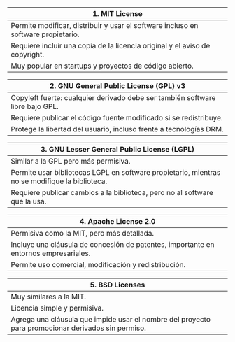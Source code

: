 |1. MIT License|
|--------------|
|Permite modificar, distribuir y usar el software incluso en software propietario.|
|Requiere incluir una copia de la licencia original y el aviso de copyright.|
|Muy popular en startups y proyectos de código abierto.|

|2. GNU General Public License (GPL) v3|
|--------------------------------------|
|Copyleft fuerte: cualquier derivado debe ser también software libre bajo GPL.|
|Requiere publicar el código fuente modificado si se redistribuye.|
|Protege la libertad del usuario, incluso frente a tecnologías DRM.|

|3. GNU Lesser General Public License (LGPL)|
|-------------------------------------------|
|Similar a la GPL pero más permisiva.|
|Permite usar bibliotecas LGPL en software propietario, mientras no se modifique la biblioteca.|
|Requiere publicar cambios a la biblioteca, pero no al software que la usa.|

|4. Apache License 2.0|
|---------------------|
|Permisiva como la MIT, pero más detallada.|
|Incluye una cláusula de concesión de patentes, importante en entornos empresariales.|
|Permite uso comercial, modificación y redistribución.|

|5. BSD Licenses |
|----------------|
|Muy similares a la MIT.|
|Licencia simple y permisiva.|
|Agrega una cláusula que impide usar el nombre del proyecto para promocionar derivados sin permiso.|
